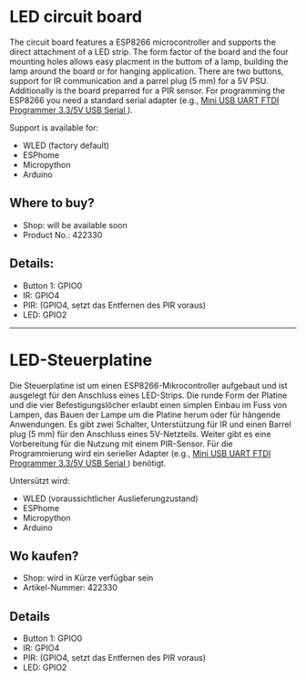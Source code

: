 # LED circuit board

The circuit board features a ESP8266 microcontroller and supports the direct attachment of a LED strip. The form factor of the board and the four mounting holes allows easy placment in the buttom of a lamp, building the lamp around the board or for hanging application. There are two buttons, support for IR communication and a parrel plug (5 mm) for a 5V PSU. Additionally is the board preparred for a PIR sensor. For programming the ESP8266 you need a standard serial adapter (e.g., [Mini USB UART FTDI Programmer 3.3/5V USB Serial ](https://www.bastelgarage.ch/mini-usb-uart-ftdi-programmer-3-3-5v-usb-serial)).

Support is available for:

- WLED (factory default)
- ESPhome
- Micropython
- Arduino

## Where to buy?

- Shop: will be available soon
- Product No.: 422330

## Details:

- Button 1: GPIO0
- IR: GPIO4
- PIR: (GPIO4, setzt das Entfernen des PIR voraus)
- LED: GPIO2

----

# LED-Steuerplatine

Die Steuerplatine ist um einen ESP8266-Mikrocontroller aufgebaut und ist ausgelegt für den Anschluss eines LED-Strips. Die runde Form der Platine und die vier Befestigungslöcher erlaubt einen simplen Einbau im Fuss von Lampen, das Bauen der Lampe um die Platine herum oder für hängende Anwendungen. Es gibt zwei Schalter, Unterstützung für IR und einen Barrel plug (5 mm) für den Anschluss eines 5V-Netzteils. Weiter gibt es eine Vorbereitung für die Nutzung mit einem PIR-Sensor. Für die Programmierung wird ein serieller Adapter (e.g., [Mini USB UART FTDI Programmer 3.3/5V USB Serial ](https://www.bastelgarage.ch/mini-usb-uart-ftdi-programmer-3-3-5v-usb-serial)) benötigt.

Untersützt wird:

- WLED (voraussichtlicher Auslieferungzustand)
- ESPhome
- Micropython
- Arduino

## Wo kaufen?

- Shop: wird in Kürze verfügbar sein
- Artikel-Nummer: 422330

## Details

- Button 1: GPIO0
- IR: GPIO4
- PIR: (GPIO4, setzt das Entfernen des PIR voraus)
- LED: GPIO2
